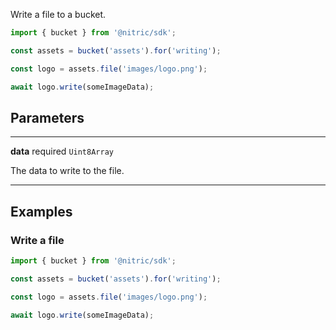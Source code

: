 Write a file to a bucket.

```javascript
import { bucket } from '@nitric/sdk';

const assets = bucket('assets').for('writing');

const logo = assets.file('images/logo.png');

await logo.write(someImageData);
```

## Parameters

---

**data** required `Uint8Array`

The data to write to the file.

---

## Examples

### Write a file

```javascript
import { bucket } from '@nitric/sdk';

const assets = bucket('assets').for('writing');

const logo = assets.file('images/logo.png');

await logo.write(someImageData);
```
